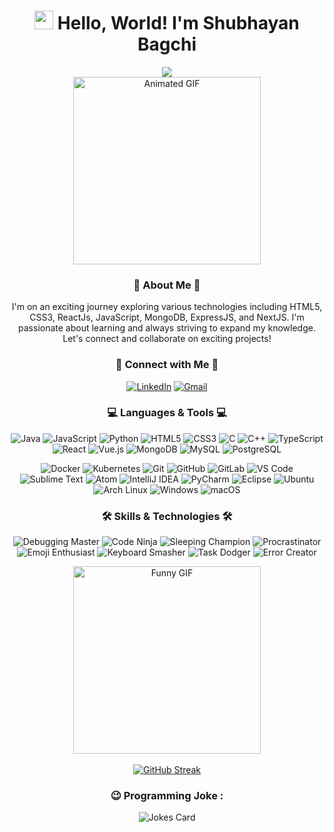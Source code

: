 <div align="center">
  <h1><img src="https://media.giphy.com/media/hvRJCLFzcasrR4ia7z/giphy.gif" width="30px"/> Hello, World! I'm Shubhayan Bagchi</h1>
</div>

<div align="center">
  <img src="https://readme-typing-svg.herokuapp.com?font=Ubuntu+Mono&color=cyan&size=24&center=true&vCenter=true&width=500&height=45&lines=Passionately+exploring+website+design;Linux+Ricing;Tech-Enthusiast;📚+Boundary+Pusher;Love+to+learn+new+tech..<3;Distro+hopper">
</div>

<div align="center">
<img src="https://media.giphy.com/media/13HgwGsXF0aiGY/giphy.gif" width="300" height="300" alt="Animated GIF">
</div>

<div align="center">
  <h3>🚀 About Me 🚀</h3>
  <p>I'm on an exciting journey exploring various technologies including HTML5, CSS3, ReactJs, JavaScript, MongoDB, ExpressJS, and NextJS. I'm passionate about learning and always striving to expand my knowledge. Let's connect and collaborate on exciting projects!</p>
</div>

<div align="center">
  <h3>🌟 Connect with Me 🌟</h3>
  <p>
    <a href="https://www.linkedin.com/in/shubhayan-bagchi-b83522275/"><img src="https://img.shields.io/badge/LinkedIn-0077B5?style=for-the-badge&logo=linkedin&logoColor=white" alt="LinkedIn"></a>
    <a href="mailto:shubhayanbagchi30@gmail.com"><img src="https://img.shields.io/badge/Gmail-D14836?style=for-the-badge&logo=gmail&logoColor=white" alt="Gmail"></a>
  </p>
</div>

<div align="center">
  <h3>💻 Languages & Tools 💻</h3>
  <p>
    <img src="https://img.shields.io/badge/Java-ED8B00?style=for-the-badge&logo=java&logoColor=white" alt="Java">
    <img src="https://img.shields.io/badge/JavaScript-F7DF1E?style=for-the-badge&logo=javascript&logoColor=black" alt="JavaScript">
    <img src="https://img.shields.io/badge/Python-14354C?style=for-the-badge&logo=python&logoColor=white" alt="Python">
    <img src="https://img.shields.io/badge/HTML5-E34F26?style=for-the-badge&logo=html5&logoColor=white" alt="HTML5">
    <img src="https://img.shields.io/badge/CSS3-1572B6?style=for-the-badge&logo=css3&logoColor=white" alt="CSS3">
    <img src="https://img.shields.io/badge/C-00599C?style=for-the-badge&logo=c&logoColor=white" alt="C">
    <img src="https://img.shields.io/badge/C++-00599C?style=for-the-badge&logo=c%2B%2B&logoColor=white" alt="C++">
    <img src="https://img.shields.io/badge/TypeScript-007ACC?style=for-the-badge&logo=typescript&logoColor=white" alt="TypeScript">
    <img src="https://img.shields.io/badge/React-61DAFB?style=for-the-badge&logo=react&logoColor=white" alt="React">
    <img src="https://img.shields.io/badge/Vue.js-4FC08D?style=for-the-badge&logo=vue.js&logoColor=white" alt="Vue.js">
    <img src="https://img.shields.io/badge/MongoDB-4EA94B?style=for-the-badge&logo=mongodb&logoColor=white" alt="MongoDB">
    <img src="https://img.shields.io/badge/MySQL-4479A1?style=for-the-badge&logo=mysql&logoColor=white" alt="MySQL">
    <img src="https://img.shields.io/badge/PostgreSQL-336791?style=for-the-badge&logo=postgresql&logoColor=white" alt="PostgreSQL">
  </p>
  <p>
    <img src="https://img.shields.io/badge/Docker-2496ED?style=for-the-badge&logo=docker&logoColor=white" alt="Docker">
    <img src="https://img.shields.io/badge/Kubernetes-326CE5?style=for-the-badge&logo=kubernetes&logoColor=white" alt="Kubernetes">
    <img src="https://img.shields.io/badge/Git-F05032?style=for-the-badge&logo=git&logoColor=white" alt="Git">
    <img src="https://img.shields.io/badge/GitHub-181717?style=for-the-badge&logo=github&logoColor=white" alt="GitHub">
    <img src="https://img.shields.io/badge/GitLab-FCA121?style=for-the-badge&logo=gitlab&logoColor=white" alt="GitLab">
    <img src="https://img.shields.io/badge/Visual_Studio_Code-007ACC?style=for-the-badge&logo=visual%20studio%20code&logoColor=white" alt="VS Code">
    <img src="https://img.shields.io/badge/Sublime_Text-FF9800?style=for-the-badge&logo=sublime-text&logoColor=white" alt="Sublime Text">
    <img src="https://img.shields.io/badge/Atom-66595C?style=for-the-badge&logo=atom&logoColor=white" alt="Atom">
    <img src="https://img.shields.io/badge/IntelliJ_IDEA-000000?style=for-the-badge&logo=intellij-idea&logoColor=white" alt="IntelliJ IDEA">
    <img src="https://img.shields.io/badge/PyCharm-000000?style=for-the-badge&logo=pycharm&logoColor=white" alt="PyCharm">
    <img src="https://img.shields.io/badge/Eclipse-2C2255?style=for-the-badge&logo=eclipse&logoColor=white" alt="Eclipse">
    <img src="https://img.shields.io/badge/Ubuntu-E95420?style=for-the-badge&logo=ubuntu&logoColor=white" alt="Ubuntu">
    <img src="https://img.shields.io/badge/Arch_Linux-1793D1?style=for-the-badge&logo=arch-linux&logoColor=white" alt="Arch Linux">
    <img src="https://img.shields.io/badge/Windows-0078D6?style=for-the-badge&logo=windows&logoColor=white" alt="Windows">
    <img src="https://img.shields.io/badge/macOS-000000?style=for-the-badge&logo=apple&logoColor=white" alt="macOS">
  </p>
</div>
<div align="center">
  <h3>🛠️ Skills & Technologies 🛠️</h3>
  <p>
    <img src="https://img.shields.io/badge/Debugging_Master-4285F4?style=for-the-badge&logo=bug&logoColor=white" alt="Debugging Master">
    <img src="https://img.shields.io/badge/Code_Ninja-FF0000?style=for-the-badge&logo=ninja&logoColor=white" alt="Code Ninja">
    <img src="https://img.shields.io/badge/Sleeping_Champion-E10098?style=for-the-badge&logo=zzz&logoColor=white" alt="Sleeping Champion">
    <img src="https://img.shields.io/badge/Procrastinator-336791?style=for-the-badge&logo=hourglass&logoColor=white" alt="Procrastinator">
    <img src="https://img.shields.io/badge/Emoji_Enthusiast-121011?style=for-the-badge&logo=emojipedia&logoColor=white" alt="Emoji Enthusiast">
    <img src="https://img.shields.io/badge/Keyboard_Smasher-F05032?style=for-the-badge&logo=keyboard&logoColor=white" alt="Keyboard Smasher">
    <img src="https://img.shields.io/badge/Task_Dodger-4CAF50?style=for-the-badge&logo=shady&logoColor=white" alt="Task Dodger">
    <img src="https://img.shields.io/badge/Error_Creator-17A4BA?style=for-the-badge&logo=oops&logoColor=white" alt="Error Creator">
  </p>
  <img src="https://media.giphy.com/media/12NUbkX6p4xOO4/giphy.gif" width="300" height="300" alt="Funny GIF">
</div>

<br>
<div align="center">
<a href="https://git.io/streak-stats"><img src="https://github-readme-streak-stats.herokuapp.com?user=S11UB11AYAN&theme=dark" alt="GitHub Streak" /></a>
<h3>😉 Programming Joke :</h3>
<!-- HTML -->
<img src="https://readme-jokes.vercel.app/api" alt="Jokes Card">

</div>
<br>
